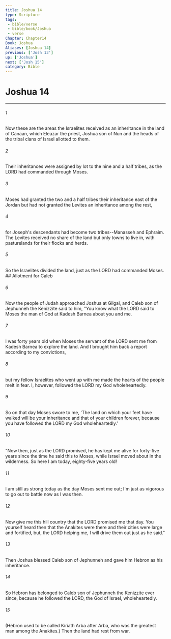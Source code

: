 ```yaml
---
title: Joshua 14
type: Scripture
tags:
 - bible/verse
 - bible/book/Joshua
 - verse
Chapter: Chapter14
Book: Joshua
Aliases: [Joshua 14]
previous: ['Josh 13']
up: ['Joshua']
next: ['Josh 15']
category: Bible
---
```

# Joshua 14

***


###### 1 
Now these are the areas the Israelites received as an inheritance in the land of Canaan, which Eleazar the priest, Joshua son of Nun and the heads of the tribal clans of Israel allotted to them. 

###### 2 
Their inheritances were assigned by lot to the nine and a half tribes, as the LORD had commanded through Moses. 

###### 3 
Moses had granted the two and a half tribes their inheritance east of the Jordan but had not granted the Levites an inheritance among the rest, 

###### 4 
for Joseph's descendants had become two tribes--Manasseh and Ephraim. The Levites received no share of the land but only towns to live in, with pasturelands for their flocks and herds. 

###### 5 
So the Israelites divided the land, just as the LORD had commanded Moses. ## Allotment for Caleb 

###### 6 
Now the people of Judah approached Joshua at Gilgal, and Caleb son of Jephunneh the Kenizzite said to him, "You know what the LORD said to Moses the man of God at Kadesh Barnea about you and me. 

###### 7 
I was forty years old when Moses the servant of the LORD sent me from Kadesh Barnea to explore the land. And I brought him back a report according to my convictions, 

###### 8 
but my fellow Israelites who went up with me made the hearts of the people melt in fear. I, however, followed the LORD my God wholeheartedly. 

###### 9 
So on that day Moses swore to me, 'The land on which your feet have walked will be your inheritance and that of your children forever, because you have followed the LORD my God wholeheartedly.' 

###### 10 
"Now then, just as the LORD promised, he has kept me alive for forty-five years since the time he said this to Moses, while Israel moved about in the wilderness. So here I am today, eighty-five years old! 

###### 11 
I am still as strong today as the day Moses sent me out; I'm just as vigorous to go out to battle now as I was then. 

###### 12 
Now give me this hill country that the LORD promised me that day. You yourself heard then that the Anakites were there and their cities were large and fortified, but, the LORD helping me, I will drive them out just as he said." 

###### 13 
Then Joshua blessed Caleb son of Jephunneh and gave him Hebron as his inheritance. 

###### 14 
So Hebron has belonged to Caleb son of Jephunneh the Kenizzite ever since, because he followed the LORD, the God of Israel, wholeheartedly. 

###### 15 
(Hebron used to be called Kiriath Arba after Arba, who was the greatest man among the Anakites.) Then the land had rest from war. 
